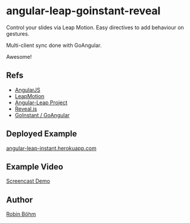 angular-leap-goinstant-reveal
=============================

Control your slides via Leap Motion.
Easy directives to add behaviour on gestures.

Multi-client sync done with GoAngular.

Awesome!

## Refs

* [AngularJS](http://angularjs.org)
* [LeapMotion](http://leapmotion.com)
* [Angular-Leap Project](https://github.com/angular-leap/angular-leap)
* [Reveal.js](https://github.com/hakimel/reveal.js/)
* [GoInstant / GoAngular](https://developers.goinstant.com/v1/GoAngular/concepts.html)


## Deployed Example
[angular-leap-instant.herokuapp.com](https://angular-leap-instant.herokuapp.com/)

## Example Video
[Screencast Demo](http://www.youtube.com/watch?v=RrszTInvJA4&feature=youtu.be)

## Author
[Robin Böhm](https://twitter.com/roobijn)

